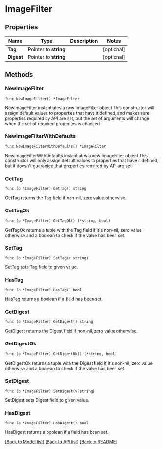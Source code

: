 # ImageFilter

## Properties

Name | Type | Description | Notes
------------ | ------------- | ------------- | -------------
**Tag** | Pointer to **string** |  | [optional] 
**Digest** | Pointer to **string** |  | [optional] 

## Methods

### NewImageFilter

`func NewImageFilter() *ImageFilter`

NewImageFilter instantiates a new ImageFilter object
This constructor will assign default values to properties that have it defined,
and makes sure properties required by API are set, but the set of arguments
will change when the set of required properties is changed

### NewImageFilterWithDefaults

`func NewImageFilterWithDefaults() *ImageFilter`

NewImageFilterWithDefaults instantiates a new ImageFilter object
This constructor will only assign default values to properties that have it defined,
but it doesn't guarantee that properties required by API are set

### GetTag

`func (o *ImageFilter) GetTag() string`

GetTag returns the Tag field if non-nil, zero value otherwise.

### GetTagOk

`func (o *ImageFilter) GetTagOk() (*string, bool)`

GetTagOk returns a tuple with the Tag field if it's non-nil, zero value otherwise
and a boolean to check if the value has been set.

### SetTag

`func (o *ImageFilter) SetTag(v string)`

SetTag sets Tag field to given value.

### HasTag

`func (o *ImageFilter) HasTag() bool`

HasTag returns a boolean if a field has been set.

### GetDigest

`func (o *ImageFilter) GetDigest() string`

GetDigest returns the Digest field if non-nil, zero value otherwise.

### GetDigestOk

`func (o *ImageFilter) GetDigestOk() (*string, bool)`

GetDigestOk returns a tuple with the Digest field if it's non-nil, zero value otherwise
and a boolean to check if the value has been set.

### SetDigest

`func (o *ImageFilter) SetDigest(v string)`

SetDigest sets Digest field to given value.

### HasDigest

`func (o *ImageFilter) HasDigest() bool`

HasDigest returns a boolean if a field has been set.


[[Back to Model list]](../README.md#documentation-for-models) [[Back to API list]](../README.md#documentation-for-api-endpoints) [[Back to README]](../README.md)


